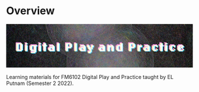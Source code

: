 # Overview

![FM6102 banner](./images/FM6102Banner2.jpg)

Learning materials for FM6102 Digital Play and Practice taught by EL Putnam (Semester 2 2022).
